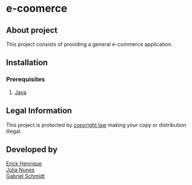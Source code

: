 # e-coomerce

## About project

This project consists of providing a general e-commerce application.

## Installation

### Prerequisites

1. [Java](https://www.java.com/pt-BR/)

## Legal Information

This project is protected by [copyright law](https://en.wikipedia.org/wiki/Copyright) making your copy or distribution illegal.

## Developed by 
[Erick Henrique](https://github.com/ErickHDdS) <br />
[Júlia Nunes](https://github.com/Julia-Nunes) <br />
[Gabriel Schmidt](https://github.com/zgabrielschmidt) <br />
